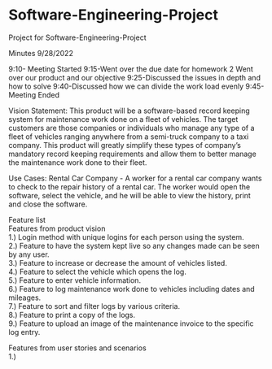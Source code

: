 # Software-Engineering-Project
Project for Software-Engineering-Project

Minutes 9/28/2022

9:10- Meeting Started
9:15-Went over the due date for homework 2
Went over our product and our objective
9:25-Discussed the issues in depth and how to solve
9:40-Discussed how we can divide the work load evenly
9:45-Meeting Ended

Vision Statement: This product will be a software-based record keeping system for maintenance work done on a fleet of vehicles. The target customers are those companies or individuals who manage any type of a fleet of vehicles ranging anywhere from a semi-truck company to a taxi company. This product will greatly simplify these types of company’s mandatory record keeping requirements and allow them to better manage the maintenance work done to their fleet.

Use Cases:
Rental Car Company - A worker for a rental car company wants to check to the repair history of a rental car. The worker would open the software, select the vehicle, and he will be able to view the history, print and close the software. 


Feature list  
Features from product vision  
1.)	Login method with unique logins for each person using the system.  
2.)	Feature to have the system kept live so any changes made can be seen by any user.  
3.)	Feature to increase or decrease the amount of vehicles listed.  
4.)	Feature to select the vehicle which opens the log.  
5.)	Feature to enter vehicle information.  
6.)	Feature to log maintenance work done to vehicles including dates and mileages.  
7.)	Feature to sort and filter logs by various criteria.  
8.)	Feature to print a copy of the logs.  
9.)	Feature to upload an image of the maintenance invoice to the specific log entry.  
  
Features from user stories and scenarios  
1.)
